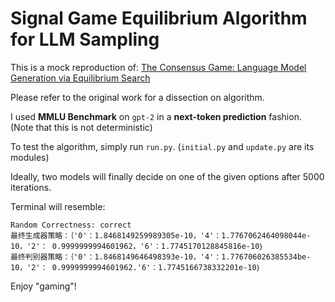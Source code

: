 # Signal Game Equilibrium Algorithm for LLM Sampling
This is a mock reproduction of: [The Consensus Game: Language Model Generation via Equilibrium Search](http://arxiv.org/abs/2310.09139)

Please refer to the original work for a dissection on algorithm.

I used **MMLU Benchmark** on `gpt-2` in a **next-token prediction** fashion. (Note that this is not deterministic)

To test the algorithm, simply run `run.py`. (`initial.py` and `update.py` are its modules)

Ideally, two models will finally decide on one of the given options after 5000 iterations.

Terminal will resemble:

```
Random Correctness: correct
最终生成器策略：｛'0'：1.8468149259989305e-10，'4'：1.7767062464098044e-10，'2'： 0.9999999994601962，'6'：1.7745170128845816e-10｝
最终判别器策略：｛'0'：1.8468149646498393e-10，'4'：1.776706026385534be-10，'2'： 0.9999999994601962.'6'：1.7745166738332201e-10｝
```

Enjoy "gaming"!
